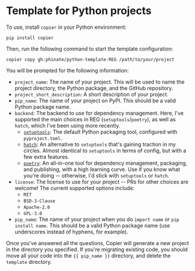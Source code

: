 # Template for Python projects

To use, install `copier` in your Python environment:

```
pip install copier
```

Then, run the following command to start the template configuration:

```
copier copy gh:phinate/python-template-REG /path/to/your/project
```

You will be prompted for the following information:

- `project_name`: The name of your project. This will be used to name the
  project directory, the Python package, and the GitHub repository.
- `project_short_description`: A short description of your project.
- `pip_name`: The name of your project on PyPI. This should be a valid Python
  package name.
- `backend`: The backend to use for dependency management. Here, I've supported the main choices in REG (`setuptools`/`poetry`), as well as `hatch`, which I've been using more recently.
  - [`setuptools`](https://setuptools.readthedocs.io/en/latest/): The default Python packaging tool, configured with `pyproject.toml`.
  - [`hatch`](https://hatch.pypa.io/latest/): An alternative to `setuptools` that's gaining traction in my circles. Almost identical to `setuptools` in terms of config, but with a few extra features.
  - [`poetry`](https://python-poetry.org/): An all-in-one tool for dependency management, packaging, and publishing, with a high learning curve. Use if you know what you're doing -- otherwise, I'd stick with `setuptools` or `hatch`.
- `license`: The license to use for your project -- PRs for other choices are welcome! The current supported options include:
  - `MIT`
  - `BSD-3-Clause`
  - `Apache-2.0`
  - `GPL-3.0`
- `pip_name`: The name of your project when you do `import name` or `pip install name`. This should be a valid Python package name (use underscores instead of hyphens, for example).

Once you've answered all the questions, Copier will generate a new project in the directory you specified. If you're migrating existing code, you should move all your code into the `{{ pip_name }}` directory, and delete the `template` directory.